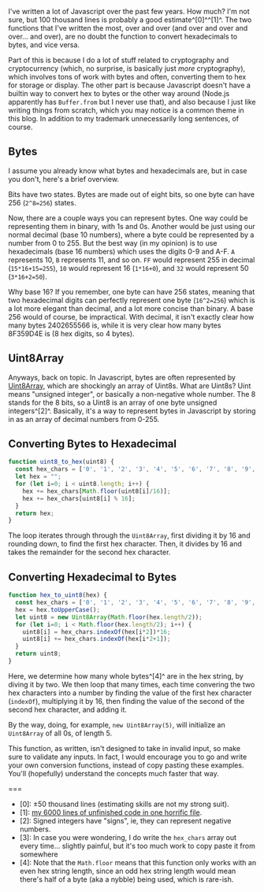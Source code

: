 I've written a lot of Javascript over the past few years. How much? I'm not sure, but 100 thousand lines is probably a good estimate^\[0\]^^\[1\]^. The two functions  that I've written the most, over and over (and over and over and over... and over), are no doubt the function to convert hexadecimals to bytes, and vice versa.

Part of this is because I do a lot of stuff related to cryptography and cryptocurrency (which, no surprise, is basically just *more* cryptography), which involves tons of work with bytes and often, converting them to hex for storage or display. The other part is because Javascript doesn't have a builtin way to convert hex to bytes or the other way around (Node.js apparently has `Buffer.from` but I never use that), and also because I just like writing things from scratch, which you may notice is a common theme in this blog. In addition to my trademark unnecessarily long sentences, of course.

## Bytes

I assume you already know what bytes and hexadecimals are, but in case you don't, here's a brief overview.

Bits have two states. Bytes are made out of eight bits, so one byte can have 256 (`2^8=256`) states.

Now, there are a couple ways you can represent bytes. One way could be representing them in binary, with 1s and 0s. Another would be just using our normal decimal (base 10 numbers), where a byte could be represented by a number from 0 to 255. But the best way (in my opinion) is to use hexadecimals (base 16 numbers) which uses the digits 0-9 and A-F. `A` represents 10, `B` represents 11, and so on. `FF` would represent 255 in decimal (`15*16+15=255`), `10` would represent 16 (`1*16+0`), and `32` would represent 50 (`3*16+2=50`).

Why base 16? If you remember, one byte can have 256 states, meaning that two hexadecimal digits can perfectly represent one byte (`16^2=256`) which is a lot more elegant than decimal, and a lot more concise than binary. A base 256 would of course, be impractical. With decimal, it isn't exactly clear how many bytes 2402655566 is, while it is very clear how many bytes 8F359D4E is (8 hex digits, so 4 bytes).

## Uint8Array

Anyways, back on topic. In Javascript, bytes are often represented by [Uint8Array](https://developer.mozilla.org/en-US/docs/Web/JavaScript/Reference/Global_Objects/Uint8Array), which are shockingly an array of Uint8s. What are Uint8s? Uint means "unsigned integer", or basically a non-negative whole number. The 8 stands for the 8 bits, so a Uint8 is an array of one byte unsigned integers^\[2\]^. Basically, it's a way to represent bytes in Javascript by storing in as an array of decimal numbers from 0-255.

## Converting Bytes to Hexadecimal

```js
function uint8_to_hex(uint8) {
  const hex_chars = ['0', '1', '2', '3', '4', '5', '6', '7', '8', '9', 'A', 'B', 'C', 'D', 'E', 'F'];
  let hex = "";
  for (let i=0; i < uint8.length; i++) {
    hex += hex_chars[Math.floor(uint8[i]/16)];
    hex += hex_chars[uint8[i] % 16];
  }
  return hex;
}
```

The loop iterates through through the `Uint8Array`, first dividing it by 16 and rounding down, to find the first hex character. Then, it divides by 16 and takes the remainder for the second hex character.

## Converting Hexadecimal to Bytes

```js
function hex_to_uint8(hex) {
  const hex_chars = ['0', '1', '2', '3', '4', '5', '6', '7', '8', '9', 'A', 'B', 'C', 'D', 'E', 'F'];
  hex = hex.toUpperCase();
  let uint8 = new Uint8Array(Math.floor(hex.length/2));
  for (let i=0; i < Math.floor(hex.length/2); i++) {
    uint8[i] = hex_chars.indexOf(hex[i*2])*16;
    uint8[i] += hex_chars.indexOf(hex[i*2+1]);
  }
  return uint8;
}
```

Here, we determine how many whole bytes^\[4\]^ are in the hex string, by diving it by two. We then loop that many times, each time convering the two hex characters into a number by finding the value of the first hex character (`indexOf`), multiplying it by 16, then finding the value of the second of the second hex character, and adding it.

By the way, doing, for example, `new Uint8Array(5)`, will initialize an `Uint8Array` of all 0s, of length 5.

This function, as written, isn't designed to take in invalid input, so make sure to validate any inputs. In fact, I would encourage you to go and write your own conversion functions, instead of copy pasting these examples. You'll (hopefully) understand the concepts much faster that way.

===
- \[0\]: ±50 thousand lines (estimating skills are not my strong suit).
- \[1\]: [my 6000 lines of unfinished code in one horrific file](https://github.com/jetstream0/Muskets-and-Bayonets/blob/main/script.js).
- \[2\]: Signed integers have "signs", ie, they can represent negative numbers.
- \[3\]: In case you were wondering, I do write the `hex_chars` array out every time... slightly painful, but it's too much work to copy paste it from somewhere
- \[4\]: Note that the `Math.floor` means that this function only works with an even hex string length, since an odd hex string length would mean there's half of a byte (aka a nybble) being used, which is rare-ish.
